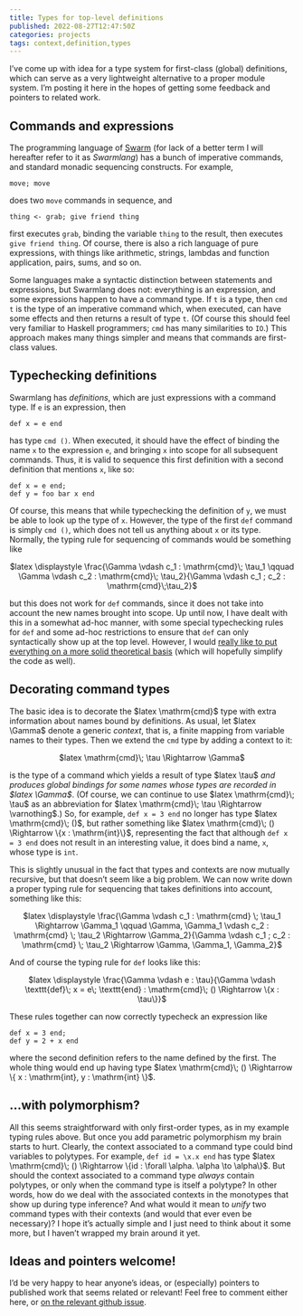 ```yaml
---
title: Types for top-level definitions
published: 2022-08-27T12:47:50Z
categories: projects
tags: context,definition,types
---
```


<p>I’ve come up with idea for a type system for first-class (global) definitions, which can serve as a very lightweight alternative to a proper module system. I’m posting it here in the hopes of getting some feedback and pointers to related work.</p>
<h2 id="commands-and-expressions">Commands and expressions</h2>
<p>The programming language of <a href="https://github.com/swarm-game/swarm/">Swarm</a> (for lack of a better term I will hereafter refer to it as <em>Swarmlang</em>) has a bunch of imperative commands, and standard monadic sequencing constructs. For example,</p>
<pre><code>move; move</code></pre>
<p>does two <code>move</code> commands in sequence, and</p>
<pre><code>thing &lt;- grab; give friend thing</code></pre>
<p>first executes <code>grab</code>, binding the variable <code>thing</code> to the result, then executes <code>give friend thing</code>. Of course, there is also a rich language of pure expressions, with things like arithmetic, strings, lambdas and function application, pairs, sums, and so on.</p>
<p>Some languages make a syntactic distinction between statements and expressions, but Swarmlang does not: everything is an expression, and some expressions happen to have a command type. If <code>t</code> is a type, then <code>cmd t</code> is the type of an imperative command which, when executed, can have some effects and then returns a result of type <code>t</code>. (Of course this should feel very familiar to Haskell programmers; <code>cmd</code> has many similarities to <code>IO</code>.) This approach makes many things simpler and means that commands are first-class values.</p>
<h2 id="typechecking-definitions">Typechecking definitions</h2>
<p>Swarmlang has <em>definitions</em>, which are just expressions with a command type. If <code>e</code> is an expression, then</p>
<pre><code>def x = e end</code></pre>
<p>has type <code>cmd ()</code>. When executed, it should have the effect of binding the name <code>x</code> to the expression <code>e</code>, and bringing <code>x</code> into scope for all subsequent commands. Thus, it is valid to sequence this first definition with a second definition that mentions <code>x</code>, like so:</p>
<pre><code>def x = e end;
def y = foo bar x end</code></pre>
<p>Of course, this means that while typechecking the definition of <code>y</code>, we must be able to look up the type of <code>x</code>. However, the type of the first <code>def</code> command is simply <code>cmd ()</code>, which does not tell us anything about <code>x</code> or its type. Normally, the typing rule for sequencing of commands would be something like</p>
<div style="text-align:center;">
<p>$latex \displaystyle \frac{\Gamma \vdash c_1 : \mathrm{cmd}\; \tau_1 \qquad \Gamma \vdash c_2 : \mathrm{cmd}\; \tau_2}{\Gamma \vdash c_1 ; c_2 : \mathrm{cmd}\;\tau_2}$</p>
</div>
<p>but this does not work for <code>def</code> commands, since it does not take into account the new names brought into scope. Up until now, I have dealt with this in a somewhat ad-hoc manner, with some special typechecking rules for <code>def</code> and some ad-hoc restrictions to ensure that <code>def</code> can only syntactically show up at the top level. However, I would <a href="https://github.com/swarm-game/swarm/issues/636">really like to put everything on a more solid theoretical basis</a> (which will hopefully simplify the code as well).</p>
<h2 id="decorating-command-types">Decorating command types</h2>
<p>The basic idea is to decorate the $latex \mathrm{cmd}$ type with extra information about names bound by definitions. As usual, let $latex \Gamma$ denote a generic <em>context</em>, that is, a finite mapping from variable names to their types. Then we extend the <code>cmd</code> type by adding a context to it:</p>
<div style="text-align:center;">
<p>$latex \mathrm{cmd}\; \tau \Rightarrow \Gamma$</p>
</div>
<p>is the type of a command which yields a result of type $latex \tau$ <em>and produces global bindings for some names whose types are recorded in $latex \Gamma$</em>. (Of course, we can continue to use $latex \mathrm{cmd}\; \tau$ as an abbreviation for $latex \mathrm{cmd}\; \tau \Rightarrow \varnothing$.) So, for example, <code>def x = 3 end</code> no longer has type $latex \mathrm{cmd}\; ()$, but rather something like $latex \mathrm{cmd}\; () \Rightarrow \{x : \mathrm{int}\}$, representing the fact that although <code>def x = 3 end</code> does not result in an interesting value, it does bind a name, <code>x</code>, whose type is <code>int</code>.</p>
<p>This is slightly unusual in the fact that types and contexts are now mutually recursive, but that doesn’t seem like a big problem. We can now write down a proper typing rule for sequencing that takes definitions into account, something like this:</p>
<div style="text-align:center;">
<p>$latex \displaystyle \frac{\Gamma \vdash c_1 : \mathrm{cmd} \; \tau_1 \Rightarrow \Gamma_1 \qquad \Gamma, \Gamma_1 \vdash c_2 : \mathrm{cmd} \; \tau_2 \Rightarrow \Gamma_2}{\Gamma \vdash c_1 ; c_2 : \mathrm{cmd} \; \tau_2 \Rightarrow \Gamma, \Gamma_1, \Gamma_2}$</p>
</div>
<p>And of course the typing rule for <code>def</code> looks like this:</p>
<div style="text-align:center;">
<p>$latex \displaystyle \frac{\Gamma \vdash e : \tau}{\Gamma \vdash \texttt{def}\; x = e\; \texttt{end} : \mathrm{cmd}\; () \Rightarrow \{x : \tau\}}$</p>
</div>
<p>These rules together can now correctly typecheck an expression like</p>
<pre><code>def x = 3 end;
def y = 2 + x end</code></pre>
<p>where the second definition refers to the name defined by the first. The whole thing would end up having type $latex \mathrm{cmd}\; () \Rightarrow \{ x : \mathrm{int}, y : \mathrm{int} \}$.</p>
<h2 id="with-polymorphism">…with polymorphism?</h2>
<p>All this seems straightforward with only first-order types, as in my example typing rules above. But once you add parametric polymorphism my brain starts to hurt. Clearly, the context associated to a command type could bind variables to polytypes. For example, <code>def id = \x.x end</code> has type $latex \mathrm{cmd}\; () \Rightarrow \{id : \forall \alpha. \alpha \to \alpha\}$. But should the context associated to a command type <em>always</em> contain polytypes, or only when the command type is itself a polytype? In other words, how do we deal with the associated contexts in the monotypes that show up during type inference? And what would it mean to <em>unify</em> two command types with their contexts (and would that ever even be necessary)? I hope it’s actually simple and I just need to think about it some more, but I haven’t wrapped my brain around it yet.</p>
<h2 id="ideas-and-pointers-welcome">Ideas and pointers welcome!</h2>
<p>I’d be very happy to hear anyone’s ideas, or (especially) pointers to published work that seems related or relevant! Feel free to comment either here, or <a href="https://github.com/swarm-game/swarm/issues/636">on the relevant github issue</a>.</p>

